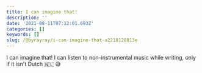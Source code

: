 ```yaml
---
title: I can imagine that!
description: ''
date: '2021-08-11T07:12:01.693Z'
categories: []
keywords: []
slug: /@byrayray/i-can-imagine-that-a2218128813e
---
```


I can imagine that! I can listen to non-instrumental music while writing, only if it isn't Dutch 🇳🇱 😅